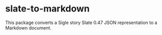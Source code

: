 # slate-to-markdown
This package converts a Sigle story Slate 0.47 JSON representation to a Markdown document.
